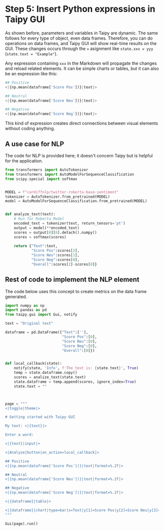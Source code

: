 # Step 5: Insert Python expressions in Taipy GUI

As shown before, parameters and variables in Taipy are dynamic. The same follows for every type of object, even data frames. Therefore, you can do operations on data frames, and Taipy GUI will show real-time results on the GUI. These changes occurs through the `=` asignment like `state.xxx = yyy` (`state.text = "Example"`).

Any expression containing `xxx` in the Markdown will propagate the changes and reload related elements. It can be  simple charts or tables, but it can also be an expression like this:

```python
## Positive
<|{np.mean(dataframe['Score Pos'])}|text|>

## Neutral
<|{np.mean(dataframe['Score Neu'])}|text|>

## Negative
<|{np.mean(dataframe['Score Neg'])}|text|>
```

This kind of expression creates direct connections between visual elements without coding anything.


## A use case for NLP

The code for NLP is provided here; it doesn't concern Taipy but is helpful for the application.


```python
from transformers import AutoTokenizer
from transformers import AutoModelForSequenceClassification
from scipy.special import softmax


MODEL = f"cardiffnlp/twitter-roberta-base-sentiment"
tokenizer = AutoTokenizer.from_pretrained(MODEL)
model = AutoModelForSequenceClassification.from_pretrained(MODEL)


def analyze_text(text):
    # Run for Roberta Model
    encoded_text = tokenizer(text, return_tensors='pt')
    output = model(**encoded_text)
    scores = output[0][0].detach().numpy()
    scores = softmax(scores)
    
    return {"Text":text,
            "Score Pos":scores[2],
            "Score Neu":scores[1],
            "Score Neg":scores[0],
            "Overall":scores[2]-scores[0]}

```


## Rest of code to implement the NLP element

The code below uses this concept to create metrics on the data frame generated. 


```python     
import numpy as np
import pandas as pd 
from taipy.gui import Gui, notify

text = "Original text"

dataframe = pd.DataFrame({"Text":[''],
                          "Score Pos":[0],
                          "Score Neu":[0],
                          "Score Neg":[0],
                          "Overall":[0]})


def local_callback(state):
    notify(state, 'Info', f'The text is: {state.text}', True)
    temp = state.dataframe.copy()
    scores = analize_text(state.text)
    state.dataframe = temp.append(scores, ignore_index=True)
    state.text = ""



page = """
<|toggle|theme|>

# Getting started with Taipy GUI

My text: <|{text}|>

Enter a word:

<|{text}|input|>

<|Analyze|button|on_action=local_callback|>

## Positive
<|{np.mean(dataframe['Score Pos'])}|text|format=%.2f|>

## Neutral
<|{np.mean(dataframe['Score Neu'])}|text|format=%.2f|>

## Negative
<|{np.mean(dataframe['Score Neg'])}|text|format=%.2f|>

<|{dataframe}|table|>

<|{dataframe}|chart|type=bar|x=Text|y[1]=Score Pos|y[2]=Score Neu|y[3]=Score Neg|y[4]=Overall|color[1]=green|color[2]=grey|color[3]=red|type[4]=line|>
"""

Gui(page).run()
```
